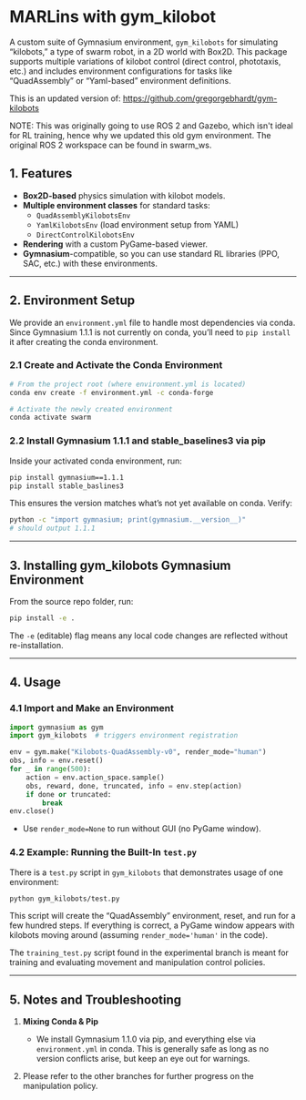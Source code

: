 # MARLins with gym_kilobot

A custom suite of Gymnasium environment, `gym_kilobots` for simulating “kilobots,” a type of swarm robot, in a 2D world with Box2D. This package supports multiple variations of kilobot control (direct control, phototaxis, etc.) and includes environment configurations for tasks like “QuadAssembly” or “Yaml-based” environment definitions.

This is an updated version of: https://github.com/gregorgebhardt/gym-kilobots

NOTE: This was originally going to use ROS 2 and Gazebo, which isn't ideal for RL training, hence why we updated this old gym environment. The original ROS 2 workspace can be found in swarm_ws.

## 1. Features

- **Box2D-based** physics simulation with kilobot models.
- **Multiple environment classes** for standard tasks:
  - `QuadAssemblyKilobotsEnv`
  - `YamlKilobotsEnv` (load environment setup from YAML)
  - `DirectControlKilobotsEnv`  
- **Rendering** with a custom PyGame-based viewer.
- **Gymnasium**-compatible, so you can use standard RL libraries (PPO, SAC, etc.) with these environments.

---

## 2. Environment Setup

We provide an `environment.yml` file to handle most dependencies via conda. Since Gymnasium 1.1.1 is not currently on conda, you’ll need to `pip install` it after creating the conda environment.

### 2.1 Create and Activate the Conda Environment

```bash
# From the project root (where environment.yml is located)
conda env create -f environment.yml -c conda-forge

# Activate the newly created environment
conda activate swarm
```

### 2.2 Install Gymnasium 1.1.1 and stable_baselines3 via pip

Inside your activated conda environment, run:

```bash
pip install gymnasium==1.1.1
pip install stable_baslines3
```

This ensures the version matches what’s not yet available on conda. Verify:

```bash
python -c "import gymnasium; print(gymnasium.__version__)"
# should output 1.1.1
```

---

## 3. Installing **gym_kilobots** Gymnasium Environment

From the source repo folder, run:

```bash
pip install -e .
```

The `-e` (editable) flag means any local code changes are reflected without re-installation.

---

## 4. Usage

### 4.1 Import and Make an Environment

```python
import gymnasium as gym
import gym_kilobots  # triggers environment registration

env = gym.make("Kilobots-QuadAssembly-v0", render_mode="human")
obs, info = env.reset()
for _ in range(500):
    action = env.action_space.sample() 
    obs, reward, done, truncated, info = env.step(action)
    if done or truncated:
        break
env.close()
```

- Use `render_mode=None` to run without GUI (no PyGame window).

### 4.2 Example: Running the Built-In `test.py`

There is a `test.py` script in `gym_kilobots` that demonstrates usage of one environment:

```bash
python gym_kilobots/test.py
```

This script will create the “QuadAssembly” environment, reset, and run for a few hundred steps. If everything is correct, a PyGame window appears with kilobots moving around (assuming `render_mode='human'` in the code).

The `training_test.py` script found in the experimental branch is meant for training and evaluating movement and manipulation control policies.

---

## 5. Notes and Troubleshooting

1. **Mixing Conda & Pip**  
   - We install Gymnasium 1.1.0 via pip, and everything else via `environment.yml` in conda. This is generally safe as long as no version conflicts arise, but keep an eye out for warnings.

2. Please refer to the other branches for further progress on the manipulation policy.

